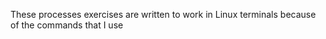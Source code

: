 These processes exercises are written to work in Linux terminals because of the commands that I use
